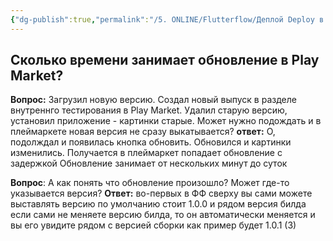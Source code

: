 ```yaml
---
{"dg-publish":true,"permalink":"/5. ONLINE/Flutterflow/Деплой Deploy в Play market/","created":"2024-10-31T10:58:15.471-03:00","updated":"2024-10-31T11:00:57.057-03:00"}
---
```


## Сколько времени занимает обновление в Play Market?
**Вопрос:**
Загрузил новую версию. Создал новый выпуск в разделе внутреннго тестирования в Play Market. Удалил старую версию, установил приложение - картинки старые. Может нужно подождать и в плеймаркете новая версия не сразу выкатывается?
**ответ:** 
О, подолждал и появилась кнопка обновить. Обновился и картинки изменились. Получается в плеймаркет попадает обновление с задержкой
Обновление занимает от нескольких минут до суток

**Вопрос**: 
А как понять что обновление произошло? Может где-то указывается версия?
**Ответ:** 
во-первых в ФФ сверху вы сами можете выставлять версию по умолчанию стоит 1.0.0 и рядом версия билда если сами не меняете версию билда, то он автоматически меняется и вы его увидите рядом с версией сборки как пример будет 1.0.1 (3) 